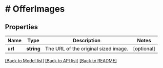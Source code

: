 # # OfferImages

## Properties

Name | Type | Description | Notes
------------ | ------------- | ------------- | -------------
**url** | **string** | The URL of the original sized image. | [optional] 

[[Back to Model list]](../../README.md#documentation-for-models) [[Back to API list]](../../README.md#documentation-for-api-endpoints) [[Back to README]](../../README.md)


